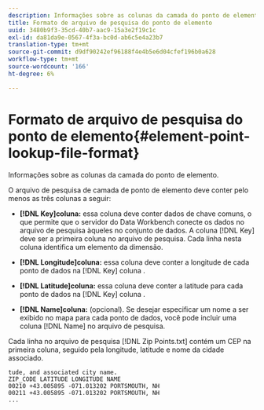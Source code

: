 ```yaml
---
description: Informações sobre as colunas da camada do ponto de elemento.
title: Formato de arquivo de pesquisa do ponto de elemento
uuid: 3480b9f3-35cd-40b7-aac9-15a3e2f19c1c
exl-id: da81da9e-0567-4f3a-bc0d-ab6c5e4a23b7
translation-type: tm+mt
source-git-commit: d9df90242ef96188f4e4b5e6d04cfef196b0a628
workflow-type: tm+mt
source-wordcount: '166'
ht-degree: 6%

---
```


# Formato de arquivo de pesquisa do ponto de elemento{#element-point-lookup-file-format}

Informações sobre as colunas da camada do ponto de elemento.

O arquivo de pesquisa de camada de ponto de elemento deve conter pelo menos as três colunas a seguir:

* **[!DNL Key]coluna:** essa coluna deve conter dados de chave comuns, o que permite que o servidor do Data Workbench conecte os dados no arquivo de pesquisa àqueles no conjunto de dados. A coluna [!DNL Key] deve ser a primeira coluna no arquivo de pesquisa. Cada linha nesta coluna identifica um elemento da dimensão.

* **[!DNL Longitude]coluna:** essa coluna deve conter a longitude de cada ponto de dados na  [!DNL Key] coluna .

* **[!DNL Latitude]coluna:** essa coluna deve conter a latitude para cada ponto de dados na  [!DNL Key] coluna .

* **[!DNL Name]coluna:**  (opcional). Se desejar especificar um nome a ser exibido no mapa para cada ponto de dados, você pode incluir uma coluna [!DNL Name] no arquivo de pesquisa.

Cada linha no arquivo de pesquisa [!DNL Zip Points.txt] contém um CEP na primeira coluna, seguido pela longitude, latitude e nome da cidade associado.

```
tude, and associated city name.
ZIP_CODE LATITUDE LONGITUDE NAME
00210 +43.005895 -071.013202 PORTSMOUTH, NH
00211 +43.005895 -071.013202 PORTSMOUTH, NH
...
```
